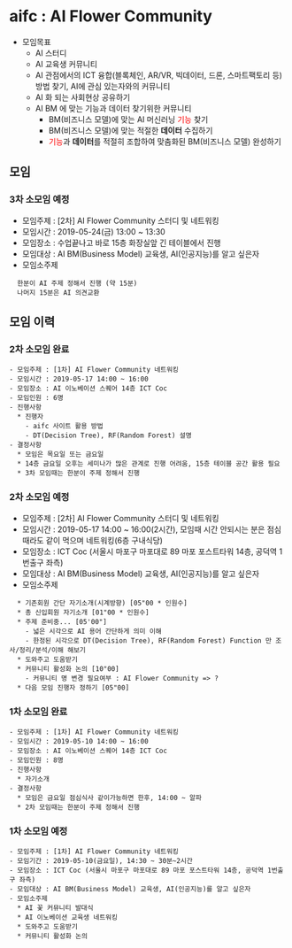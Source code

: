 # aifc : AI Flower Community
* 모임목표
  - AI 스터디
  - AI 교육생 커뮤니티
  - AI 관점에서의 ICT 융합(블록체인, AR/VR, 빅데이터, 드론, 스마트팩토리 등) 방법 찾기, AI에 관심 있는자와의 커뮤니티
  - AI 화 되는 사회현상 공유하기
  - AI BM 에 맞는 기능과 데이터 찾기위한 커뮤니티
    * BM(비즈니스 모델)에 맞는 AI 머신러닝 <span style="color:red">기능</span> 찾기
    * BM(비즈니스 모델)에 맞는 적절한 **데이터** 수집하기
    * <span style="color:red">기능</span>과 **데이터**를 적절히 조합하여 맞춤화된 BM(비즈니스 모델) 완성하기

## 모임

### 3차 소모임 예정
- 모임주제 : [2차] AI Flower Community 스터디 및 네트워킹
- 모임시간 : 2019-05-24(금) 13:00 ~ 13:30
- 모임장소 : 수업끝나고 바로 15층 화장실앞 긴 테이블에서 진행
- 모임대상 : AI BM(Business Model) 교육생, AI(인공지능)를 알고 싶은자
- 모임소주제
```
  한분이 AI 주제 정해서 진행 (약 15분)
  나머지 15분은 AI 의견교환
```
## 모임 이력

### 2차 소모임 완료
```
- 모임주제 : [1차] AI Flower Community 네트워킹
- 모임시간 : 2019-05-17 14:00 ~ 16:00
- 모임장소 : AI 이노베이션 스퀘어 14층 ICT Coc
- 모임인원 : 6명
- 진행사항
  * 진행자
    - aifc 사이트 활용 방법
    - DT(Decision Tree), RF(Random Forest) 설명
- 결정사항
  * 모임은 목요일 또는 금요일
  * 14층 금요일 오후는 세미나가 많은 관계로 진행 어려움, 15층 테이블 공간 활용 필요
  * 3차 모임때는 한분이 주제 정해서 진행
```

### 2차 소모임 예정
- 모임주제 : [2차] AI Flower Community 스터디 및 네트워킹
- 모임시간 : 2019-05-17 14:00 ~ 16:00(2시간), 모임때 시간 안되시는 분은 점심때라도 같이 먹으며 네트워킹(6층 구내식당)
- 모임장소 : ICT Coc (서울시 마포구 마포대로 89 마포 포스트타워 14층, 공덕역 1번출구 좌측)
- 모임대상 : AI BM(Business Model) 교육생, AI(인공지능)를 알고 싶은자
- 모임소주제
```
  * 기존회원 간단 자기소개(시계방향) [05"00 * 인원수]
  * 총 신입회원 자기소개 [01"00 * 인원수]
  * 주제 준비중... [05'00"]
    - 넓은 시각으로 AI 용어 간단하게 의미 이해
    - 한정된 시각으로 DT(Decision Tree), RF(Random Forest) Function 만 조사/정리/분석/이해 해보기 
  * 도와주고 도움받기
  * 커뮤니티 활성화 논의 [10"00]
    - 커뮤니티 명 변경 필요여부 : AI Flower Community => ?
  * 다음 모임 진행자 정하기 [05"00]
```

### 1차 소모임 완료
```
- 모임주제 : [1차] AI Flower Community 네트워킹
- 모임시간 : 2019-05-10 14:00 ~ 16:00
- 모임장소 : AI 이노베이션 스퀘어 14층 ICT Coc
- 모임인원 : 8명
- 진행사항
  * 자기소개
- 결정사항
  * 모임은 금요일 점심식사 같이가능하면 한후, 14:00 ~ 알파
  * 2차 모임때는 한분이 주제 정해서 진행
```
### 1차 소모임 예정
```
- 모임주제 : [1차] AI Flower Community 네트워킹
- 모임기간 : 2019-05-10(금요일), 14:30 ~ 30분~2시간
- 모임장소 : ICT Coc (서울시 마포구 마포대로 89 마포 포스트타워 14층, 공덕역 1번출구 좌측)
- 모임대상 : AI BM(Business Model) 교육생, AI(인공지능)를 알고 싶은자
- 모임소주제
  * AI 꽃 커뮤니티 발대식
  * AI 이노베이션 교육생 네트워킹
  * 도와주고 도움받기
  * 커뮤니티 활성화 논의
```

